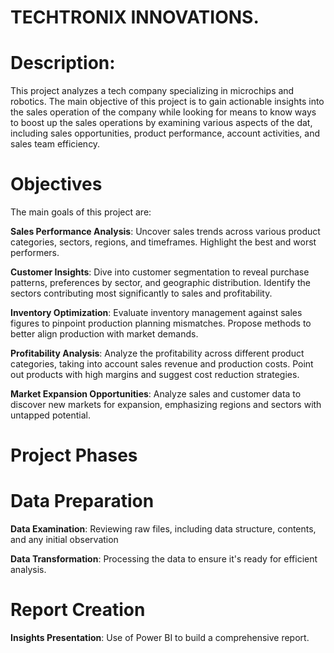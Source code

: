 # TECHTRONIX INNOVATIONS. 

# Description: 
This project analyzes a tech company specializing in microchips and robotics. The main objective of this project is to gain actionable insights into the sales operation of the company while looking for means to know ways to boost up the sales operations by examining various aspects of the dat, including sales opportunities, product performance, account activities, and sales team efficiency.

# Objectives 
The main goals of this project are:

**Sales Performance Analysis**: Uncover sales trends across various product categories, sectors, regions, and timeframes. Highlight the best and worst performers.

**Customer Insights**: Dive into customer segmentation to reveal purchase patterns, preferences by sector, and geographic distribution. Identify the sectors contributing most significantly to sales and profitability.

**Inventory Optimization**: Evaluate inventory management against sales figures to pinpoint production planning mismatches. Propose methods to better align production with market demands.

**Profitability Analysis**: Analyze the profitability across different product categories, taking into account sales revenue and production costs. Point out products with high margins and suggest cost reduction strategies.

**Market Expansion Opportunities**: Analyze sales and customer data to discover new markets for expansion, emphasizing regions and sectors with untapped potential.

# Project Phases
# Data Preparation 
**Data Examination**: Reviewing raw files, including data structure, contents, and any initial observation 

**Data Transformation**: Processing the data to ensure it's ready for efficient analysis. 

# Report Creation
**Insights Presentation**: Use of Power BI to build a comprehensive report. 
